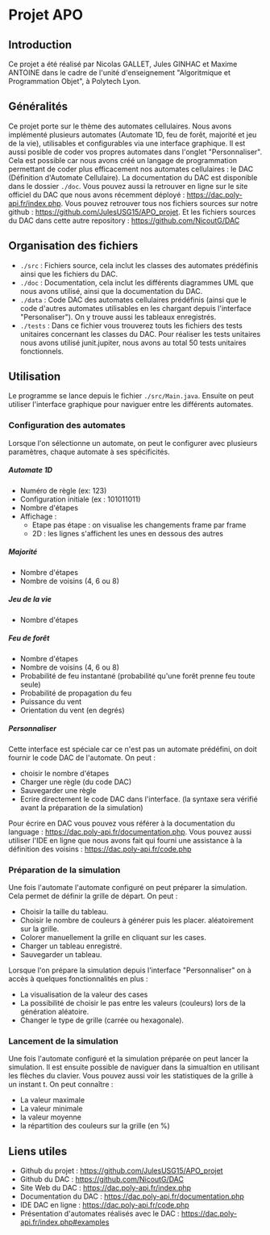 # Projet APO
## Introduction
Ce projet a été réalisé par Nicolas GALLET, Jules GINHAC et Maxime ANTOINE dans le cadre de l'unité d'enseignement "Algoritmique et Programmation Objet", à Polytech Lyon.
## Généralités
Ce projet porte sur le thème des automates cellulaires. Nous avons implémenté plusieurs automates (Automate 1D, feu de forêt, majorité et jeu de la vie), utilisables et configurables via une interface graphique. Il est aussi posible de coder vos propres automates dans l'onglet "Personnaliser".
Cela est possible car nous avons créé un langage de programmation permettant de coder plus efficacement nos automates cellulaires : le DAC (Définition d'Automate Cellulaire). La documentation du DAC est disponible dans le dossier `./doc`. Vous pouvez aussi la retrouver en ligne sur le site officiel du DAC que nous avons récemment déployé : https://dac.poly-api.fr/index.php.
Vous pouvez retrouver tous nos fichiers sources sur notre github : https://github.com/JulesUSG15/APO_projet.
Et les fichiers sources du DAC dans cette autre repository : https://github.com/NicoutG/DAC

## Organisation des fichiers
- `./src` : Fichiers source, cela inclut les classes des automates prédéfinis ainsi que les fichiers du DAC.
- `./doc` : Documentation, cela inclut les différents diagrammes UML que nous avons utilisé, ainsi que la documentation du DAC.
- `./data` : Code DAC des automates cellulaires prédéfinis (ainsi que le code d'autres automates utilisables en les chargant depuis l'interface "Personaliser"). On y trouve aussi les tableaux enregistrés.
- `./tests` : Dans ce fichier vous trouverez touts les fichiers des tests unitaires concernant les classes du DAC. Pour réaliser les tests unitaires nous avons utilisé junit.jupiter, nous avons au total 50 tests unitaires fonctionnels.


## Utilisation
Le programme se lance depuis le fichier `./src/Main.java`.
Ensuite on peut utiliser l'interface graphique pour naviguer entre les différents automates.

### Configuration des automates
Lorsque l'on sélectionne un automate, on peut le configurer avec plusieurs paramètres, chaque automate à ses spécificités.
##### Automate 1D
- Numéro de règle (ex: 123)
- Configuration initiale (ex : 101011011)
- Nombre d'étapes
- Affichage :
    - Etape pas étape : on visualise les changements frame par frame
    - 2D : les lignes s'affichent les unes en dessous des autres
##### Majorité
- Nombre d'étapes
- Nombre de voisins (4, 6 ou 8)
##### Jeu de la vie
- Nombre d'étapes
##### Feu de forêt 
- Nombre d'étapes
- Nombre de voisins (4, 6 ou 8)
- Probabilité de feu instantané (probabilité qu'une forêt prenne feu toute seule)
- Probabilité de propagation du feu
- Puissance du vent
- Orientation du vent (en degrés)
##### Personnaliser
Cette interface est spéciale car ce n'est pas un automate prédéfini, on doit fournir le code DAC de l'automate.
On peut :
- choisir le nombre d'étapes
- Charger une règle (du code DAC)
- Sauvegarder une règle
- Ecrire directement le code DAC dans l'interface. (la syntaxe sera vérifié avant la préparation de la simulation)

Pour écrire en DAC vous pouvez vous référer à la documentation du language : https://dac.poly-api.fr/documentation.php. Vous pouvez aussi utiliser l'IDE en ligne que nous avons fait qui fourni une assistance à la définition des voisins : https://dac.poly-api.fr/code.php 

### Préparation de la simulation
Une fois l'automate l'automate configuré on peut préparer la simulation. Cela permet de définir la grille de départ.
On peut :
- Choisir la taille du tableau.
- Choisir le nombre de couleurs à générer puis les placer. aléatoirement sur la grille.
- Colorer manuellement la grille en cliquant sur les cases.
- Charger un tableau enregistré.
- Sauvegarder un tableau.

Lorsque l'on prépare la simulation depuis l'interface "Personnaliser" on à accès à quelques fonctionnalités en plus :
- La visualisation de la valeur des cases
- La possibilité de choisir le pas entre les valeurs (couleurs) lors de la génération aléatoire.
- Changer le type de grille (carrée ou hexagonale).

### Lancement de la simulation
Une fois l'automate configuré et la simulation préparée on peut lancer la simulation.
Il est ensuite possible de naviguer dans la simualtion en utilisant les flèches du clavier. Vous pouvez aussi voir les statistiques de la grille à un instant t. On peut connaître :
- La valeur maximale
- La valeur minimale
- la valeur moyenne
- la répartition des couleurs sur la grille (en %)

## Liens utiles
- Github du projet : https://github.com/JulesUSG15/APO_projet
- Github du DAC : https://github.com/NicoutG/DAC
- Site Web du DAC : https://dac.poly-api.fr/index.php
- Documentation du DAC : https://dac.poly-api.fr/documentation.php
- IDE DAC en ligne : https://dac.poly-api.fr/code.php
- Présentation d'automates réalisés avec le DAC : https://dac.poly-api.fr/index.php#examples
